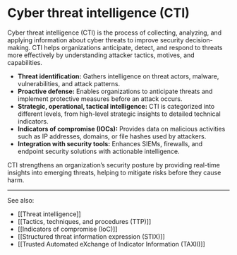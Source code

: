 
# Cyber threat intelligence (CTI)

Cyber threat intelligence (CTI) is the process of collecting, analyzing, and applying information about cyber threats to improve security decision-making. CTI helps organizations anticipate, detect, and respond to threats more effectively by understanding attacker tactics, motives, and capabilities.

- **Threat identification:** Gathers intelligence on threat actors, malware, vulnerabilities, and attack patterns.
- **Proactive defense:** Enables organizations to anticipate threats and implement protective measures before an attack occurs.
- **Strategic, operational, tactical intelligence:** CTI is categorized into different levels, from high-level strategic insights to detailed technical indicators.
- **Indicators of compromise (IOCs):** Provides data on malicious activities such as IP addresses, domains, or file hashes used by attackers.
- **Integration with security tools:** Enhances SIEMs, firewalls, and endpoint security solutions with actionable intelligence.

CTI strengthens an organization’s security posture by providing real-time insights into emerging threats, helping to mitigate risks before they cause harm.

---

See also:

- [[Threat intelligence]]
- [[Tactics, techniques, and procedures (TTP)]]
- [[Indicators of compromise (IoC)]]
- [[Structured threat information expression (STIX)]]
- [[Trusted Automated eXchange of Indicator Information (TAXII)]]